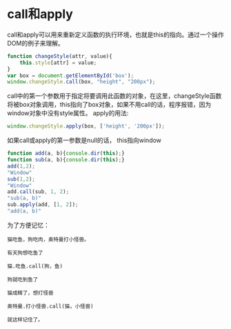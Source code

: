 # call和apply

call和apply可以用来重新定义函数的执行环境，也就是this的指向。通过一个操作DOM的例子来理解。

```javascript
function changeStyle(attr, value){
    this.style[attr] = value;
}
var box = document.getElementById('box');
window.changeStyle.call(box, "height", "200px");
```

call中的第一个参数用于指定将要调用此函数的对象，在这里，changeStyle函数将被box对象调用，this指向了box对象，如果不用call的话，程序报错，因为window对象中没有style属性。
apply的用法:

```javascript
window.changeStyle.apply(box, ['height', '200px']);
```

如果call或apply的第一参数是null的话， this指向window

```javascript
function add(a, b){console.dir(this);}
function sub(a, b){console.dir(this);}
add(1,2);
"Window"
sub(1,2);
"Window"
add.call(sub, 1, 2);
"sub(a, b)"
sub.apply(add, [1, 2]);
"add(a, b)" 
```

为了方便记忆：

```
猫吃鱼，狗吃肉，奥特曼打小怪兽。

有天狗想吃鱼了

猫.吃鱼.call(狗，鱼)

狗就吃到鱼了

猫成精了，想打怪兽

奥特曼.打小怪兽.call(猫，小怪兽)

就这样记住了。
```

